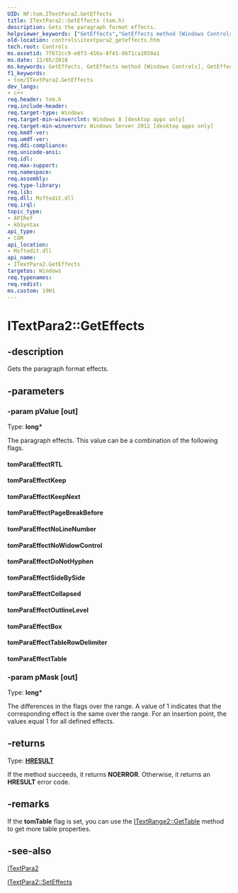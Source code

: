 ```yaml
---
UID: NF:tom.ITextPara2.GetEffects
title: ITextPara2::GetEffects (tom.h)
description: Gets the paragraph format effects.
helpviewer_keywords: ["GetEffects","GetEffects method [Windows Controls]","GetEffects method [Windows Controls]","ITextPara2 interface","ITextPara2 interface [Windows Controls]","GetEffects method","ITextPara2.GetEffects","ITextPara2::GetEffects","controls.itextpara2_geteffects","tom/ITextPara2::GetEffects","tomParaEffectBox","tomParaEffectCollapsed","tomParaEffectDoNotHyphen","tomParaEffectKeep","tomParaEffectKeepNext","tomParaEffectNoLineNumber","tomParaEffectNoWidowControl","tomParaEffectOutlineLevel","tomParaEffectPageBreakBefore","tomParaEffectRTL","tomParaEffectSideBySide","tomParaEffectTable","tomParaEffectTableRowDelimiter"]
old-location: controls\itextpara2_geteffects.htm
tech.root: Controls
ms.assetid: 7f672cc9-e8f3-416a-8f41-9b71ca1858a1
ms.date: 12/05/2018
ms.keywords: GetEffects, GetEffects method [Windows Controls], GetEffects method [Windows Controls],ITextPara2 interface, ITextPara2 interface [Windows Controls],GetEffects method, ITextPara2.GetEffects, ITextPara2::GetEffects, controls.itextpara2_geteffects, tom/ITextPara2::GetEffects, tomParaEffectBox, tomParaEffectCollapsed, tomParaEffectDoNotHyphen, tomParaEffectKeep, tomParaEffectKeepNext, tomParaEffectNoLineNumber, tomParaEffectNoWidowControl, tomParaEffectOutlineLevel, tomParaEffectPageBreakBefore, tomParaEffectRTL, tomParaEffectSideBySide, tomParaEffectTable, tomParaEffectTableRowDelimiter
f1_keywords:
- tom/ITextPara2.GetEffects
dev_langs:
- c++
req.header: tom.h
req.include-header: 
req.target-type: Windows
req.target-min-winverclnt: Windows 8 [desktop apps only]
req.target-min-winversvr: Windows Server 2012 [desktop apps only]
req.kmdf-ver: 
req.umdf-ver: 
req.ddi-compliance: 
req.unicode-ansi: 
req.idl: 
req.max-support: 
req.namespace: 
req.assembly: 
req.type-library: 
req.lib: 
req.dll: Msftedit.dll
req.irql: 
topic_type:
- APIRef
- kbSyntax
api_type:
- COM
api_location:
- Msftedit.dll
api_name:
- ITextPara2.GetEffects
targetos: Windows
req.typenames: 
req.redist: 
ms.custom: 19H1
---
```


# ITextPara2::GetEffects


## -description


Gets the paragraph format effects.


## -parameters




### -param pValue [out]

Type: <b>long*</b>

The paragraph effects. This value can be a combination of the following flags. 


<a id="tomParaEffectRTL"></a>
<a id="tomparaeffectrtl"></a>
<a id="TOMPARAEFFECTRTL"></a>


#### tomParaEffectRTL

<a id="tomParaEffectKeep"></a>
<a id="tomparaeffectkeep"></a>
<a id="TOMPARAEFFECTKEEP"></a>


#### tomParaEffectKeep

<a id="tomParaEffectKeepNext"></a>
<a id="tomparaeffectkeepnext"></a>
<a id="TOMPARAEFFECTKEEPNEXT"></a>


#### tomParaEffectKeepNext

<a id="tomParaEffectPageBreakBefore"></a>
<a id="tomparaeffectpagebreakbefore"></a>
<a id="TOMPARAEFFECTPAGEBREAKBEFORE"></a>


#### tomParaEffectPageBreakBefore

<a id="tomParaEffectNoLineNumber"></a>
<a id="tomparaeffectnolinenumber"></a>
<a id="TOMPARAEFFECTNOLINENUMBER"></a>


#### tomParaEffectNoLineNumber

<a id="tomParaEffectNoWidowControl"></a>
<a id="tomparaeffectnowidowcontrol"></a>
<a id="TOMPARAEFFECTNOWIDOWCONTROL"></a>


#### tomParaEffectNoWidowControl

<a id="tomParaEffectDoNotHyphen"></a>
<a id="tomparaeffectdonothyphen"></a>
<a id="TOMPARAEFFECTDONOTHYPHEN"></a>


#### tomParaEffectDoNotHyphen

<a id="tomParaEffectSideBySide"></a>
<a id="tomparaeffectsidebyside"></a>
<a id="TOMPARAEFFECTSIDEBYSIDE"></a>


#### tomParaEffectSideBySide

<a id="tomParaEffectCollapsed"></a>
<a id="tomparaeffectcollapsed"></a>
<a id="TOMPARAEFFECTCOLLAPSED"></a>


#### tomParaEffectCollapsed

<a id="tomParaEffectOutlineLevel"></a>
<a id="tomparaeffectoutlinelevel"></a>
<a id="TOMPARAEFFECTOUTLINELEVEL"></a>


#### tomParaEffectOutlineLevel

<a id="tomParaEffectBox"></a>
<a id="tomparaeffectbox"></a>
<a id="TOMPARAEFFECTBOX"></a>


#### tomParaEffectBox

<a id="tomParaEffectTableRowDelimiter"></a>
<a id="tomparaeffecttablerowdelimiter"></a>
<a id="TOMPARAEFFECTTABLEROWDELIMITER"></a>


#### tomParaEffectTableRowDelimiter

<a id="tomParaEffectTable"></a>
<a id="tomparaeffecttable"></a>
<a id="TOMPARAEFFECTTABLE"></a>


#### tomParaEffectTable


### -param pMask [out]

Type: <b>long*</b>

The differences in the flags over the range. A value of 1 indicates that the corresponding effect is the same over the range. For an insertion point, the values equal 1 for all defined effects. 



## -returns



Type: <b><a href="https://docs.microsoft.com/windows/desktop/WinProg/windows-data-types">HRESULT</a></b>

If the method succeeds, it returns <b>NOERROR</b>. Otherwise, it returns an <b>HRESULT</b> error code.




## -remarks



If the <b>tomTable</b> flag is set, you can use the  <a href="https://docs.microsoft.com/windows/desktop/api/tom/nf-tom-itextrange2-gettable">ITextRange2::GetTable</a> method to get more table properties.




## -see-also




<a href="https://docs.microsoft.com/windows/desktop/api/tom/nn-tom-itextpara2">ITextPara2</a>



<a href="https://docs.microsoft.com/windows/desktop/api/tom/nf-tom-itextpara2-seteffects">ITextPara2::SetEffects</a>
 

 

